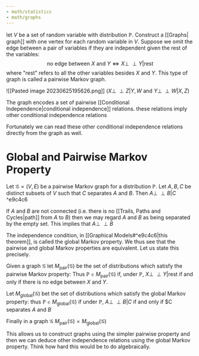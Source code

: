 ```yaml
---
- math/statistics
- math/graphs
---
```

let $V$ be a set of random variable with distribution $\mathbb P$. Construct a [[Graphs| graph]] with one vertex for each random variable in $V$. Suppose we omit the edge between a pair of variables if they are independent given the rest of the variables:
$$\text{no edge between $X$ and $Y$}\Leftrightarrow X\perp \!\!\! \perp Y|\text{rest}$$
where "rest" refers to all the other variables besides $X$ and $Y$. This type of graph is called a pairwise Markov graph. 

![[Pasted image 20230625195626.png]]
($X \perp \!\!\! \perp Z|{Y,W}$ and $Y\perp \!\!\! \perp W|{X,Z}$)

The graph encodes a set of pairwise [[Conditional Independence|conditional independence]] relations. these relations imply other conditional independence relations

Fortunately we can read these other conditional independence relations directly from the graph as well.

# Global and Pairwise Markov Property
Let $\mathcal G=(V,E)$ be a pairwise Markov graph for a distribution $\mathbb P$. Let $A,B, C$ be distinct subsets of $V$ such that $C$ separates $A$ and $B$. Then $A\perp \!\!\! \perp B|C$  ^e9c4c6

If $A$ and $B$ are not connected (i.e. there is no [[Trails, Paths and Cycles|path]] from $A$ to $B$) then we may regard $A$ and $B$ as being separated by the empty set. This implies that $A\perp \!\!\! \perp B$ 

The independence condition, in [[Graphical Models#^e9c4c6|this theorem]], is called the global Markov property. We thus see that the pairwise and global Markov properties are equivalent. Let us state this precisely.

Given a graph $\mathcal G$ let $M_{\text{pair}}(\mathcal G)$ be the set of distributions which satisfy the pairwise Markov property: Thus $\mathbb P\in M_{\text{pair}}(\mathcal G)$ if, under $\mathbb P$, $X\perp \!\!\! \perp Y|\text{rest}$ if and only if there is no edge between $X$ and $Y$.

Let $M_{\text{global}}(\mathcal G)$ bet the set of distributions which satisfy the global Markov property: thus $\mathbb P\in M_{\text{global}}(\mathcal G)$ if under $\mathbb P$, $A\perp \!\!\! \perp B|C$ if and only if $C separates $A$ and $B$

Finally in a graph $\mathcal G$ $M_{\text{pair}}(\mathcal G)=M_{\text{global}}(\mathcal G)$

This allows us to construct graphs using the simpler pairwise property and then we can deduce other independence relations using the global Markov property. Think how hard this would be to do algebraically. 



